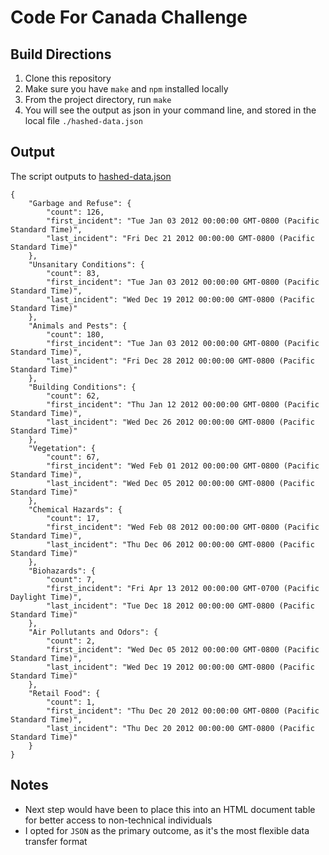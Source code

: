 # Code For Canada Challenge


## Build Directions

1. Clone this repository
2. Make sure you have `make` and `npm` installed locally
3. From the project directory, run `make`
4. You will see the output as json in your command line, and stored in the local file `./hashed-data.json`


## Output

The script outputs to [hashed-data.json](./hashed-data.json)

```
{
    "Garbage and Refuse": {
        "count": 126,
        "first_incident": "Tue Jan 03 2012 00:00:00 GMT-0800 (Pacific Standard Time)",
        "last_incident": "Fri Dec 21 2012 00:00:00 GMT-0800 (Pacific Standard Time)"
    },
    "Unsanitary Conditions": {
        "count": 83,
        "first_incident": "Tue Jan 03 2012 00:00:00 GMT-0800 (Pacific Standard Time)",
        "last_incident": "Wed Dec 19 2012 00:00:00 GMT-0800 (Pacific Standard Time)"
    },
    "Animals and Pests": {
        "count": 180,
        "first_incident": "Tue Jan 03 2012 00:00:00 GMT-0800 (Pacific Standard Time)",
        "last_incident": "Fri Dec 28 2012 00:00:00 GMT-0800 (Pacific Standard Time)"
    },
    "Building Conditions": {
        "count": 62,
        "first_incident": "Thu Jan 12 2012 00:00:00 GMT-0800 (Pacific Standard Time)",
        "last_incident": "Wed Dec 26 2012 00:00:00 GMT-0800 (Pacific Standard Time)"
    },
    "Vegetation": {
        "count": 67,
        "first_incident": "Wed Feb 01 2012 00:00:00 GMT-0800 (Pacific Standard Time)",
        "last_incident": "Wed Dec 05 2012 00:00:00 GMT-0800 (Pacific Standard Time)"
    },
    "Chemical Hazards": {
        "count": 17,
        "first_incident": "Wed Feb 08 2012 00:00:00 GMT-0800 (Pacific Standard Time)",
        "last_incident": "Thu Dec 06 2012 00:00:00 GMT-0800 (Pacific Standard Time)"
    },
    "Biohazards": {
        "count": 7,
        "first_incident": "Fri Apr 13 2012 00:00:00 GMT-0700 (Pacific Daylight Time)",
        "last_incident": "Tue Dec 18 2012 00:00:00 GMT-0800 (Pacific Standard Time)"
    },
    "Air Pollutants and Odors": {
        "count": 2,
        "first_incident": "Wed Dec 05 2012 00:00:00 GMT-0800 (Pacific Standard Time)",
        "last_incident": "Wed Dec 19 2012 00:00:00 GMT-0800 (Pacific Standard Time)"
    },
    "Retail Food": {
        "count": 1,
        "first_incident": "Thu Dec 20 2012 00:00:00 GMT-0800 (Pacific Standard Time)",
        "last_incident": "Thu Dec 20 2012 00:00:00 GMT-0800 (Pacific Standard Time)"
    }
}
```


## Notes

- Next step would have been to place this into an HTML document table for better access to non-technical individuals
- I opted for `JSON` as the primary outcome, as it's the most flexible data transfer format
